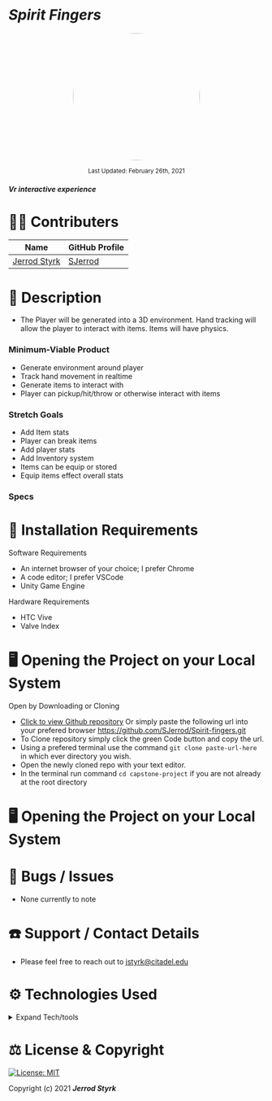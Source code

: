 # _Spirit Fingers_

<p align="center">
    <a href="https://github.com/SJerrod">
        <img style="border-radius: 100%; height: 250px; width: auto" src="https://avatars1.githubusercontent.com/u/65928050?s=460&u=eae77ab164dde31ddbe95627ad67c5d7072ca033&v=4">
    </a>
</p>

<p align="center">
  <small>Last Updated: February 26th, 2021</small>
</p>

#### _Vr interactive experience_

# 🧑‍💻 Contributers

| Name | GitHub Profile |
|------|----------------|
|[Jerrod Styrk](https://www.linkedin.com/in/styrk-jerrodm/)|[SJerrod](https://github.com/SJerrod)|

# 📖 Description
* The Player will be generated into a 3D environment. Hand tracking will allow the player to interact with items. Items will have physics.

### Minimum-Viable Product
* Generate environment around player
* Track hand movement in realtime
* Generate items to interact with
* Player can pickup/hit/throw or otherwise interact with items

### Stretch Goals
* Add Item stats
* Player can break items
* Add player stats
* Add Inventory system
* Items can be equip or stored
* Equip items effect overall stats

### Specs
<!-- CHANGE BELOW 
 <details>
  <summary>User stories and specifications</summary>
  <table>
    <tr>
      <th> Story 01 </th><th></th>
    </tr>
    <tr>
      <td> User Story </td>
      <td>As a senior theatre-major college student, I want to be able to search for casting events by time slots, so that I am able to plan around my school and work schedules.</td>
    </tr>
    <tr>
      <td> Behavior 01-A </td>
      <td>User is able to filter through casting call API data by time of day.</td>
    </tr>
    <tr>
      <td> Input </td>
      <td>"Evening"</td>
    </tr>
    <tr>
      <td> Output </td>
      <td>API data with event times at 6PM to 10PM</td>
    </tr>
    <tr>
      <td> Notes </td>
      <td>API data will be called prior to filter options, and will not require a second API call.</td>
    </tr>
    <tr>
      <td> Completion </td>
      <td>False</td>
    </tr>
  </table>
</details> -->

# 💾 Installation Requirements

Software Requirements
* An internet browser of your choice; I prefer Chrome
* A code editor; I prefer VSCode
* Unity Game Engine

Hardware Requirements
* HTC Vive
* Valve Index

# 🖥️ Opening the Project on your Local System

Open by Downloading or Cloning
- [Click to view Github repository](https://github.com/SJerrod/Spirit-fingers.git) Or simply paste the following url into your prefered browser https://github.com/SJerrod/Spirit-fingers.git
- To Clone repository simply click the green Code button and copy the url.
- Using a prefered terminal use the command `git clone paste-url-here` in which ever directory you wish.
- Open the newly cloned repo with your text editor.
- In the terminal run command `cd capstone-project` if you are not already at the root directory

# 🖥️ Opening the Project on your Local System

# 🦠 Bugs / Issues

* None currently to note

# ☎️ Support / Contact Details

* Please feel free to reach out to <jstyrk@citadel.edu>

# ⚙️ Technologies Used

<details>
  <summary>Expand Tech/tools</summary>

  * [VSCode](https://code.visualstudio.com/)
  * [Git](https://git-scm.com/)
  * [node.js](https://nodejs.org/en/)
  * [Webpack](https://webpack.js.org/)
  * [UnityHub](https://unity3d.com/get-unity/download?_aid=1011l9Vin)
  * [SteamVR](https://valvesoftware.github.io/steamvr_unity_plugin/index.html)

</details>

# ⚖️ License & Copyright

[![License: MIT](https://img.shields.io/badge/License-MIT-yellow.svg)](https://opensource.org/licenses/MIT)

Copyright (c) 2021 **_Jerrod Styrk_**